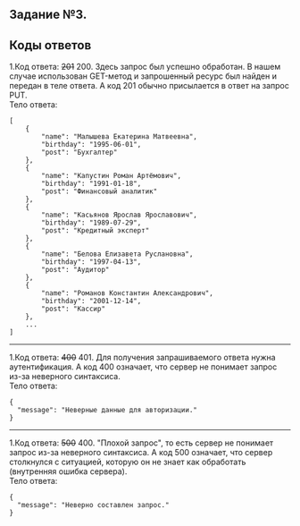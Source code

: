 ## Задание №3. 
## Коды ответов


1.Код ответа: ~~201~~ 200. 
Здесь запрос был успешно обработан. В нашем случае использован GET-метод и запрошенный ресурс был найден и передан в теле ответа. А код 201 обычно присылается в ответ на запрос PUT.\
Тело ответа:
```
[
    {
        "name": "Малышева Екатерина Матвеевна",
        "birthday": "1995-06-01",
        "post": "Бухгалтер"
    },
    {
        "name": "Капустин Роман Артёмович",
        "birthday": "1991-01-18",
        "post": "Финансовый аналитик"
    },
    {
        "name": "Касьянов Ярослав Ярославович",
        "birthday": "1989-07-29",
        "post": "Кредитный эксперт"
    },
    {
        "name": "Белова Елизавета Руслановна",
        "birthday": "1997-04-13",
        "post": "Аудитор"
    },
    {
        "name": "Романов Константин Александрович",
        "birthday": "2001-12-14",
        "post": "Кассир"
    },
    ...
]
```

---
1.Код ответа: ~~400~~ 401. 
Для получения запрашиваемого ответа нужна аутентификация. А код 400 означает, что сервер не понимает запрос из-за неверного синтаксиса.\
Тело ответа:
```
{
  "message": "Неверные данные для авторизации."
}
```
___

1.Код ответа: ~~500~~ 400. 
"Плохой запрос", то есть сервер не понимает запрос из-за неверного синтаксиса. А код 500 означает, что сервер столкнулся с ситуацией, которую он не знает как обработать (внутренняя ошибка сервера).\
Тело ответа:
```
{
  "message": "Неверно составлен запрос."
}
```